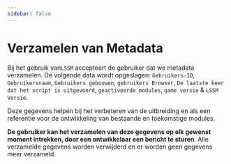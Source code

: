 ```yaml
---
sidebar: false
---
```


# Verzamelen van Metadata

Bij het gebruik van`LSSM` accepteert de gebruiker dat we metadata verzamelen. De volgende data wordt opgeslagen: `Gebruikers-ID`, `Gebruikersnaam`, `Gebruikers gebouwen`, `gebruikers Browser`, `De laatste keer dat het script is uitgevoerd`, `geactiveerde modules`, `game versie` & `LSSM Versie`.

Deze gegevens helpen bij het verbeteren van de uitbreiding en als een referentie voor de ontwikkeling van bestaande en toekomstige modules.

**De gebruiker kan het verzamelen van deze gegevens op elk gewenst moment intrekken, door een ontwikkelaar een bericht te sturen**.
Alle verzamelde gegevens worden verwijderd en er worden geen gegevens meer verzameld.